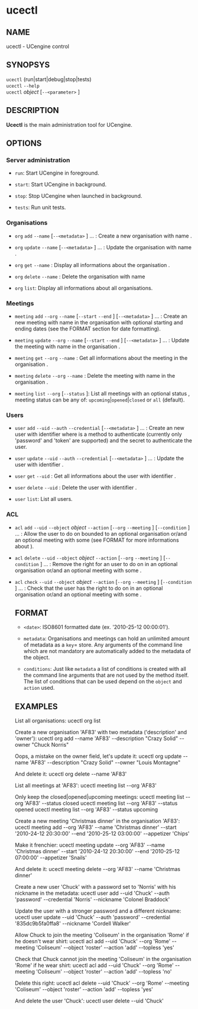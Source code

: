 # ucectl

## NAME
ucectl - UCengine control

## SYNOPSYS

`ucectl` (run|start|debug|stop|tests) <br />
`ucectl` `--help` <br />
`ucectl` *object* <action> [`--<parameter>` <value>] <br />

## DESCRIPTION

**Ucectl** is the main administration tool for UCengine.

## OPTIONS

### Server administration

  * `run`:
    Start UCengine in foreground.

  * `start`:
    Start UCengine in background.

  * `stop`:
    Stop UCengine when launched in background.
    
  * `tests`:
    Run unit tests.

### Organisations

  * `org` `add` `--name` <name> [`--<metadata>` <value>] ... :
    Create a new organisation with name <name>.

  * `org` `update` `--name` <name> [`--<metadata>` <value>] ... :
    Update the organisation with name <name>.
      
  * `org` `get` `--name` <name>:
    Display all informations about the organisation <name>.

  * `org` `delete` `--name` <name>:
    Delete the organisation with name <name>

  * `org` `list`:
    Display all informations about all organisations.

### Meetings

  * `meeting` `add` `--org` <org> `--name` <name> [`--start` <date> `--end` <date>] [`--<metadata>` <value>] ... :
    Create an new meeting with name <name> in the organisation <org> with optional starting and ending dates (see the FORMAT section for date formatting).

  * `meeting` `update` `--org` <org> `--name` <name> [`--start` <date> `--end` <date>] [`--<metadata>` <value>] ... :
    Update the meeting with name <name> in the organisation <org>.

  * `meeting` `get` `--org` <org> `--name` <name>:
    Get all informations about the meeting <name> in the organisation <org>.
  
  * `meeting` `delete` `--org` <org> `--name` <name>:
    Delete the meeting with name <name> in the organisation <org>.
  
  * `meeting` `list` `--org` <org> [`--status` <status>]:
    List all meetings with an optional status <status>, meeting status can be any of: `upcoming`|`opened`|`closed` or `all` (default).

### Users

  * `user` `add` `--uid` <uid> `--auth` <auth> `--credential` <credential> [`--<metadata>` <value>] ... :
    Create an new user with identifier <uid> where <auth> is a method to authenticate (currently only 'password' and 'token' are supported) and <credential> the secret to authenticate the user.

  * `user` `update` `--uid` <uid> `--auth` <auth> `--credential` <credential> [`--<metadata>` <value>] ... :
    Update the user with identifier <uid>.

  * `user` `get` `--uid` <uid>:
    Get all informations about the user with identifier <uid>.
  
  * `user` `delete` `--uid` <uid>:
    Delete the user with identifier <uid>.
  
  * `user` `list`:
    List all users.

### ACL

  * `acl` `add` `--uid` <uid> `--object` *object* `--action` <action> [`--org` <org> `--meeting` <meeting>] [`--condition` <value>] ... :
    Allow the user <uid> to do <action> on <object> bounded to an optional organisation <org> or/and an optional meeting <meeting> with some <conditions> (see FORMAT for more informations about <conditions>).

  * `acl` `delete` `--uid` <uid> `--object` *object* `--action` <action> [`--org` <org> `--meeting` <meeting>] [`--condition` <value>] ... :
    Remove the right for an user <uid> to do <action> on <object> in an optional organisation <org> or/and an optional meeting <meeting> with some <conditions>.
    
  * `acl` `check` `--uid` <uid> `--object` *object* `--action` <action> [`--org` <org> `--meeting` <meeting>] [`--condition` <value>] ... :
    Check that the user <uid> has the right to do <action> on <object> in an optional organisation <org> or/and an optional meeting <meeting> with some <conditions>.

## FORMAT

  - `<date>`:
    ISO8601 formatted date (ex. '2010-25-12 00:00:01').

  - `metadata`:
    Organisations and meetings can hold an unlimited amount of metadata as a `key`=<value> store. Any arguments of the command line which are not mandatory are automatically added to the metadata of the object.
    
  - `conditions`:
    Just like `metadata` a list of conditions is created with all the command line arguments that are not used by the method itself. The list of conditions that can be used depend on the `object` and `action` used.

## EXAMPLES

List all organisations:
	ucectl org list

Create a new organisation 'AF83' with two metadata ('description' and 'owner'):
	ucectl org add --name 'AF83' --description "Crazy Solid" --owner "Chuck Norris"

Oops, a mistake on the owner field, let's update it:
	ucectl org update --name 'AF83' --description "Crazy Solid" --owner "Louis Montagne"

And delete it:
	ucectl org delete --name 'AF83'

List all meetings at 'AF83':
	ucectl meeting list --org 'AF83'

Only keep the closed|opened|upcoming meetings:
	ucectl meeting list --org 'AF83' --status closed
	ucectl meeting list --org 'AF83' --status opened
	ucectl meeting list --org 'AF83' --status upcoming

Create a new meeting 'Christmas dinner' in the organisation 'AF83':
	ucectl meeting add --org 'AF83' --name 'Christmas dinner' --start '2010-24-12 20:30:00'
                --end '2010-25-12 03:00:00' --appetizer 'Chips'

Make it frenchier:
	ucectl meeting update --org 'AF83' --name 'Christmas dinner' --start '2010-24-12 20:30:00'
                --end '2010-25-12 07:00:00' --appetizer 'Snails'

And delete it:
	ucectl meeting delete --org 'AF83' --name 'Christmas dinner'

Create a new user 'Chuck' with a password set to 'Norris' with his nickname in the metadata:
	ucectl user add --uid 'Chuck' --auth 'password' --credential 'Norris'
		--nickname 'Colonel Braddock'
	
Update the user with a stronger password and a different nickname:
	ucectl user update --uid 'Chuck' --auth 'password' --credential '835dc9b5fa0ffa8'
		--nickname 'Cordell Walker'

Allow Chuck to join the meeting 'Coliseum' in the organisation 'Rome' if he doesn't wear shirt:
	ucectl acl add --uid 'Chuck' --org 'Rome' --meeting 'Coliseum' --object 'roster'
		--action 'add' --topless 'yes'

Check that Chuck cannot join the meeting 'Coliseum' in the organisation 'Rome' if he wear shirt:
	ucectl acl add --uid 'Chuck' --org 'Rome' --meeting 'Coliseum' --object 'roster'
		--action 'add' --topless 'no'

Delete this right:
	ucectl acl delete --uid 'Chuck' --org 'Rome' --meeting 'Coliseum' --object 'roster'
		--action 'add' --topless 'yes'

And delete the user 'Chuck':
	ucectl user delete --uid 'Chuck'
